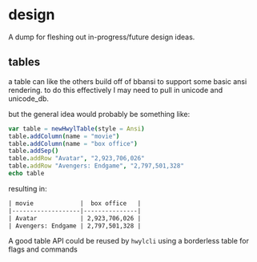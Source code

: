# design

A dump for fleshing out in-progress/future design ideas.

## tables

a table can like the others build off of bbansi to support some basic ansi rendering.
to do this effectively I may need to pull in unicode and unicode_db.

but the general idea would probably be something like:

```nim
var table = newHwylTable(style = Ansi)
table.addColumn(name = "movie")
table.addColumn(name = "box office")
table.addSep()
table.addRow "Avatar", "2,923,706,026"
table.addRow "Avengers: Endgame", "2,797,501,328"
echo table
```
resulting in:

```txt
| movie             |  box office   |
|-------------------|---------------|
| Avatar            | 2,923,706,026 |
| Avengers: Endgame | 2,797,501,328 |
```

A good table API could be reused by `hwylcli` using a borderless table for flags and commands
